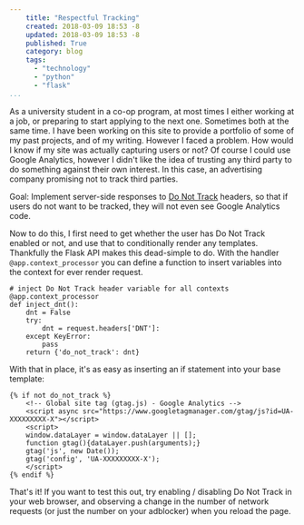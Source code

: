 ```yaml
---
    title: "Respectful Tracking"
    created: 2018-03-09 18:53 -8
    updated: 2018-03-09 18:53 -8
    published: True
    category: blog
    tags:
      - "technology"
      - "python"
      - "flask"
...
```


As a university student in a co-op program, at most times I either working at a
job, or preparing to start applying to the next one. Sometimes both at the same
time. I have been working on this site to provide a portfolio of some of my
past projects, and of my writing. However I faced a problem. How would I
know if my site was actually capturing users or not? Of course I could use
Google Analytics, however I didn't like the idea of trusting any third party to
do something against their own interest. In this case, an advertising company
promising not to track third parties.

Goal: Implement server-side responses to [Do Not
Track](https://en.wikipedia.org/wiki/Do_Not_Track) headers, so that if users do
not want to be tracked, they will not even see Google Analytics code.

Now to do this, I first need to get whether the user has Do Not Track enabled
or not, and use that to conditionally render any templates. Thankfully the
Flask API makes this dead-simple to do. With the handler
`@app.context_processor` you can define a function to insert variables into the
context for ever render request.

```python3
# inject Do Not Track header variable for all contexts
@app.context_processor
def inject_dnt():
    dnt = False
    try:
        dnt = request.headers['DNT']:
    except KeyError:
        pass
    return {'do_not_track': dnt}
```

With that in place, it's as easy as inserting an if statement into your base
template:

```jinja2
{% if not do_not_track %}
    <!-- Global site tag (gtag.js) - Google Analytics -->
    <script async src="https://www.googletagmanager.com/gtag/js?id=UA-XXXXXXXXX-X"></script>
    <script>
    window.dataLayer = window.dataLayer || [];
    function gtag(){dataLayer.push(arguments);}
    gtag('js', new Date());
    gtag('config', 'UA-XXXXXXXXX-X');
    </script>
{% endif %}
```

That's it! If you want to test this out, try enabling / disabling Do Not Track
in your web browser, and observing a change in the number of network requests
(or just the number on your adblocker) when you reload the page.

